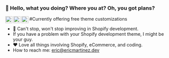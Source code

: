 ### 👋 Hello, what you doing? Where you at? Oh, you got plans?

<a href="https://discord.gg/rbRE2QGE">
  <img align="left" alt="Eric's Discord" width="22px" src="https://raw.githubusercontent.com/peterthehan/peterthehan/master/assets/discord.svg" />
</a>
<a href="https://twitter.com/abhisheknaiidu">
  <img align="left" alt="Abhishek Naidu | Twitter" width="22px" src="https://raw.githubusercontent.com/peterthehan/peterthehan/master/assets/twitter.svg" />
</a>
<a href="https://www.linkedin.com/in/abhisheknaiidu/">
  <img align="left" alt="Abhishek's LinkedIN" width="22px" src="https://raw.githubusercontent.com/peterthehan/peterthehan/master/assets/linkedin.svg" />
</a>

#Currently offering free theme customizations

- 🛑 Can't stop, won't stop improving in Shopify development.  
- If you have a problem with your Shopify development theme, I might be your guy. 
- ❤️ Love all things involving Shopify, eCommerce, and coding. 
- How to reach me: eric@ericmartinez.dev
